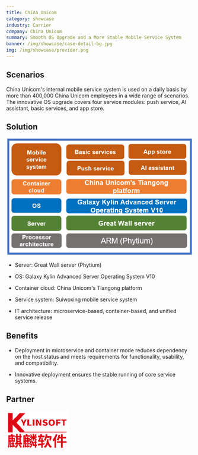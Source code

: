```yaml
---
title: China Unicom
category: showcase
industry: Carrier
company: China Unicom
summary: Smooth OS Upgrade and a More Stable Mobile Service System
banner: /img/showcase/case-detail-bg.jpg
img: /img/showcase/provider.png
---
```


## **Scenarios**

China Unicom's internal mobile service system is used on a daily basis by more than 400,000 China Unicom employees in a wide range of scenarios. The innovative OS upgrade covers four service modules: push service, AI assistant, basic services, and app store.

## **Solution**

<div class="case-img"><img src="./p2.png"/></div>

- Server: Great Wall server (Phytium)

- OS: Galaxy Kylin Advanced Server Operating System V10

- Container cloud: China Unicom's Tiangong platform

- Service system: Suiwoxing mobile service system

- IT architecture: microservice-based, container-based, and unified service release

## **Benefits**

- Deployment in microservice and container mode reduces dependency on the host status and meets requirements for functionality, usability, and compatibility.

- Innovative deployment ensures the stable running of core service systems.

## **Partner** 

<img src="./qiling.png"/>

